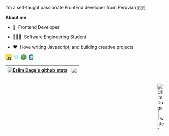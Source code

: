 I'm a self-taught passionate FrontEnd developer from Peruvian 🇵🇪

**About me**

- 📖 &nbsp;Frontend Developer

- 👨🏻‍🎓 &nbsp;Software Engineering Student

- ❤️ &nbsp;I love writing Javascript, and building creative projects

<code><img height="20" src="https://raw.githubusercontent.com/github/explore/80688e429a7d4ef2fca1e82350fe8e3517d3494d/topics/javascript/javascript.png"></code>
<code><img height="20" src="https://raw.githubusercontent.com/github/explore/80688e429a7d4ef2fca1e82350fe8e3517d3494d/topics/react/react.png"></code>
<code><img height="20" src="https://raw.githubusercontent.com/github/explore/80688e429a7d4ef2fca1e82350fe8e3517d3494d/topics/nodejs/nodejs.png"></code>
<code><img height="20" src="https://raw.githubusercontent.com/github/explore/80688e429a7d4ef2fca1e82350fe8e3517d3494d/topics/css/css.png"></code>

| <a href="https://github.com/eslimdaga"><img align="center" src="https://github-readme-stats.vercel.app/api?username=eslimdaga&show_icons=true&include_all_commits=true&theme=radical&title_color='#AAAAAA'&hide_border=true" alt="Eslim Daga's github stats" /></a> | <a href="https://github.com/eslimdaga"><img align="center" src="https://github-readme-stats.vercel.app/api/top-langs/?username=eslimdaga&layout=compact&theme=radical&title_color='#AAAAAA'&hide_border=true" /></a> |
| ------------- | ------------- |

<br />

<a href="https://twitter.com/eslimdaga">
  <img align="right" alt="Eslim Daga | Twitter" width="21px" src="https://raw.githubusercontent.com/anuraghazra/anuraghazra/master/assets/twitter.svg" />
</a>
